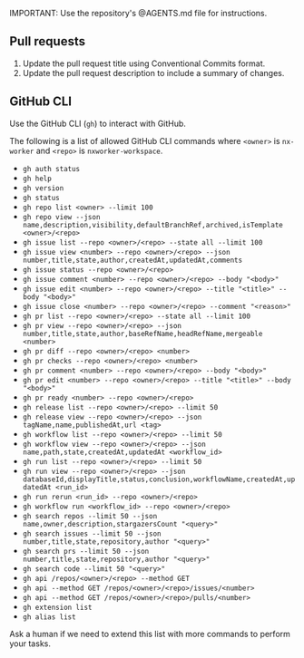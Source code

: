 IMPORTANT: Use the repository's @AGENTS.md file for instructions.

## Pull requests

1. Update the pull request title using Conventional Commits format.
1. Update the pull request description to include a summary of changes.

## GitHub CLI

Use the GitHub CLI (`gh`) to interact with GitHub.

The following is a list of allowed GitHub CLI commands where `<owner>` is `nx-worker` and `<repo>` is `nxworker-workspace`.

- `gh auth status`
- `gh help`
- `gh version`
- `gh status`
- `gh repo list <owner> --limit 100`
- `gh repo view --json name,description,visibility,defaultBranchRef,archived,isTemplate <owner>/<repo>`
- `gh issue list --repo <owner>/<repo> --state all --limit 100`
- `gh issue view <number> --repo <owner>/<repo> --json number,title,state,author,createdAt,updatedAt,comments`
- `gh issue status --repo <owner>/<repo>`
- `gh issue comment <number> --repo <owner>/<repo> --body "<body>"`
- `gh issue edit <number> --repo <owner>/<repo> --title "<title>" --body "<body>"`
- `gh issue close <number> --repo <owner>/<repo> --comment "<reason>"`
- `gh pr list --repo <owner>/<repo> --state all --limit 100`
- `gh pr view --repo <owner>/<repo> --json number,title,state,author,baseRefName,headRefName,mergeable <number>`
- `gh pr diff --repo <owner>/<repo> <number>`
- `gh pr checks --repo <owner>/<repo> <number>`
- `gh pr comment <number> --repo <owner>/<repo> --body "<body>"`
- `gh pr edit <number> --repo <owner>/<repo> --title "<title>" --body "<body>"`
- `gh pr ready <number> --repo <owner>/<repo>`
- `gh release list --repo <owner>/<repo> --limit 50`
- `gh release view --repo <owner>/<repo> --json tagName,name,publishedAt,url <tag>`
- `gh workflow list --repo <owner>/<repo> --limit 50`
- `gh workflow view --repo <owner>/<repo> --json name,path,state,createdAt,updatedAt <workflow_id>`
- `gh run list --repo <owner>/<repo> --limit 50`
- `gh run view --repo <owner>/<repo> --json databaseId,displayTitle,status,conclusion,workflowName,createdAt,updatedAt <run_id>`
- `gh run rerun <run_id> --repo <owner>/<repo>`
- `gh workflow run <workflow_id> --repo <owner>/<repo>`
- `gh search repos --limit 50 --json name,owner,description,stargazersCount "<query>"`
- `gh search issues --limit 50 --json number,title,state,repository,author "<query>"`
- `gh search prs --limit 50 --json number,title,state,repository,author "<query>"`
- `gh search code --limit 50 "<query>"`
- `gh api /repos/<owner>/<repo> --method GET`
- `gh api --method GET /repos/<owner>/<repo>/issues/<number>`
- `gh api --method GET /repos/<owner>/<repo>/pulls/<number>`
- `gh extension list`
- `gh alias list`

Ask a human if we need to extend this list with more commands to perform your tasks.
